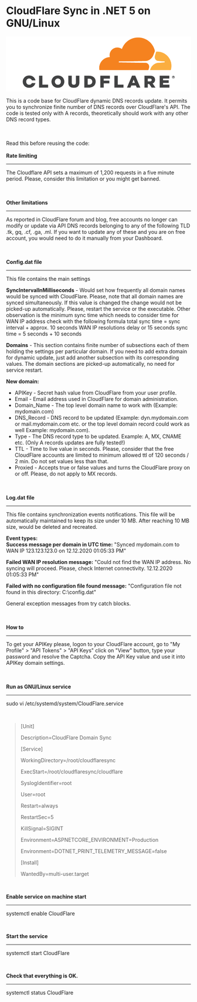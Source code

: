 # CloudFlare Sync in .NET 5 on GNU/Linux

![CloudFlare Sync in .NET 5!](/img/cloudflare.png "CloudFlare")


This is a code base for CloudFlare dynamic DNS records update. It permits you to synchronize finite number of DNS records over CloudFlare's API.
The code is tested only with A records, theoretically should work with any other DNS record types.

<br /><br />
Read this before reusing the code:
<br /><br />
**Rate limiting**
****
The Cloudflare API sets a maximum of 1,200 requests in a five minute period. Please, consider this limitation or you might get banned.

<br /><br />
**Other limitations**
****
As reported in CloudFlare forum and blog, free accounts no longer can modify or update via API DNS records belonging to any of the following TLD .tk, gq, .cf, .ga, .ml. If you want to update any of these and you are on free account, you would need to do it manually from your Dashboard.

<br /><br />
**Config.dat file**
****
This file contains the main settings

**SyncIntervalInMilliseconds** - Would set how frequently all domain names would be synced with CloudFlare. Please, note that all domain names are synced simultaneously.
							 If this value is changed the change would not be picked-up automatically. Please, restart the service or the executable. Other observation is
							 the minimum sync time which needs to consider time for WAN IP address check with the following formula total sync time = sync interval + approx. 10 seconds
							 WAN IP resolutions delay or 15 seconds sync time = 5 seconds + 10 seconds


**Domains** - This section contains finite number of subsections each of them holding the settings per particular domain. If you need to add extra domain for dynamic update, just add another 
			subsection with its corresponding values. The domain sections are picked-up automatically, no need for service restart.


**New domain:**
* APIKey - Secret hash value from CloudFlare from your user profile.
* Email - Email address used in CloudFlare for domain administration.
* Domain_Name - The top level domain name to work with (Example: mydomain.com)
* DNS_Record - DNS record to be updated (Example: dyn.mydomain.com or mail.mydomain.com etc. or the top level domain record could work as well Example: mydomain.com).
* Type - The DNS record type to be updated. Example: A, MX, CNAME etc. (Only A records updates are fully tested!)
* TTL - Time to live value in seconds. Please, consider that the free CloudFlare accounts are limited to minimum allowed ttl of 120 seconds / 2 min. Do not set values less than that.
* Proxied - Accepts true or false values and turns the CloudFlare proxy on or off. Please, do not apply to MX records.

<br /><br />
**Log.dat file**
****
This file contains synchronization events notifications. This file will be automatically maintained to keep its size under 10 MB. After reaching 10 MB size, would be deleted and recreated.

**Event types:**
<br />
**Success message per domain in UTC time:** "Synced mydomain.com to WAN IP 123.123.123.0 on 12.12.2020 01:05:33 PM"

**Failed WAN IP resolution message:** "Could not find the WAN IP address. No syncing will proceed. Please, check Internet connectivity. 12.12.2020 01:05:33 PM"

**Failed with no configuration file found message:** "Configuration file not found in this directory: C:\config.dat"

General exception messages from try catch blocks.

<br /><br />
**How to**
****
To get your APIKey please, logon to your CloudFlare account, go to "My Profile" > "API Tokens" > "API Keys" click on "View" button, type your password and resolve the Captcha. Copy the API Key value and use it into APIKey domain settings.

<br /><br />
**Run as GNU/Linux service**
****
sudo vi /etc/systemd/system/CloudFlare.service

<br />

> [Unit]
>
> Description=CloudFlare Domain Sync
> 
> [Service]
>
> WorkingDirectory=/root/cloudflaresync
>
> ExecStart=/root/cloudflaresync/cloudflare
>
> SyslogIdentifier=root
>
> User=root
> 
> Restart=always
>
> RestartSec=5
> 
> KillSignal=SIGINT
>
> Environment=ASPNETCORE_ENVIRONMENT=Production
>
> Environment=DOTNET_PRINT_TELEMETRY_MESSAGE=false
> 
> [Install]
>
> WantedBy=multi-user.target

<br />

**Enable service on machine start**
****
systemctl enable CloudFlare

<br />

**Start the service**
****
systemctl start CloudFlare

<br />

**Check that everything is OK.**
****
systemctl status CloudFlare

